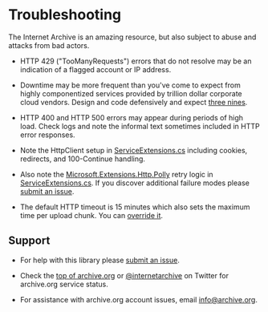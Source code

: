  # Troubleshooting

The Internet Archive is an amazing resource, but also subject to abuse and attacks from bad actors.

* HTTP 429 ("TooManyRequests") errors that do not resolve may be an indication of a flagged account or IP address.

* Downtime may be more frequent than you've come to expect from highly componentized services provided by trillion dollar corporate cloud vendors. Design and code defensively and expect [three nines](https://en.wikipedia.org/wiki/High_availability#Percentage_calculation).

* HTTP 400 and HTTP 500 errors may appear during periods of high load. Check logs and note the informal text sometimes included in HTTP error responses.

* Note the HttpClient setup in [ServiceExtensions.cs](../InternetArchive.NET/ServiceExtensions.cs) including cookies, redirects, and 100-Continue handling.

* Also note the [Microsoft.Extensions.Http.Polly](https://docs.microsoft.com/en-us/dotnet/architecture/microservices/implement-resilient-applications/implement-http-call-retries-exponential-backoff-polly) retry logic in [ServiceExtensions.cs](../InternetArchive.NET/ServiceExtensions.cs). If you discover additional failure modes please [submit an issue](https://github.com/experimentaltvcenter/InternetArchive.NET/issues).

* The default HTTP timeout is 15 minutes which also sets the maximum time per upload chunk. You can [override it](https://github.com/experimentaltvcenter/InternetArchive.NET/blob/main/InternetArchive.NET/ServiceExtensions.cs#L24).

## Support

* For help with this library please [submit an issue](https://github.com/experimentaltvcenter/InternetArchive.NET/issues).

* Check the [top of archive.org](https://archive.org) or [@internetarchive](https://twitter.com/internetarchive) on Twitter for archive.org service status.

* For assistance with archive.org account issues, email [info@archive.org](mailto:info@archive.org).
